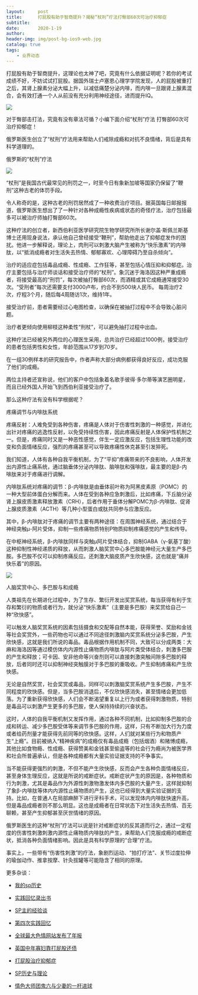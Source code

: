 ```yaml
---
layout:     post
title:      打屁股有助于智商提升？揭秘“杖刑”疗法打臀部60次可治疗抑郁症
subtitle:   
date:       2020-1-19
author:     
header-img: img/post-bg-ios9-web.jpg
catalog: true
tags:
    - 业界动态
---
```


打屁股有助于智商提升，这理论也太神了吧，究竟有什么依据证明呢？若你的考试成绩不好，不妨试试打屁股。据国外瑞士卢塞恩心理学学院发现，人的屁股被重打之后，其肾上腺素分泌大幅上升，以减低痛楚分泌内啡，而内啡一旦跟肾上腺素混合，会有效打通一个人从前没有充分利用神经途径，进而提升IQ。

![](https://i1.read01.com/SIG=2bfgr5s/3036787558553030.jpg)

对于臀部击打法，究竟有没有章法可循？小编下面介绍“杖刑”疗法 打臀部60次可治疗抑郁症！

俄罗斯医生创立了“杖刑”疗法用来帮助人们戒除成瘾和对抗不良情绪，背后是具有科学道理的。


俄罗斯的“杖刑”疗法

![](https://i3.read01.com/SIG=2ics3hu/3036787558553032.jpg)



“杖刑”是我国古代最常见的刑罚之一，时至今日有象新加坡等国家仍保留了“鞭刑”这种古老的体罚手段。

令人称奇的是，这种古老的刑罚居然成了一种收费治疗项目。据英国每日邮报报道，俄罗斯医生想出了了一种针对各种成瘾性疾病或状态的奇怪疗法，治疗包括最多可以被治疗师抽打臀部60次。

这种疗法的创立者，新西伯利亚医学研究院生物学研究所所长谢尔盖·斯佩兰斯基博士还用现身说法，承认他自己曾经接受“鞭刑”，帮助他走出了抑郁症发作的困扰。他进一步解释说，理论上，肉刑可以刺激大脑产生被称为“快乐激素”的内啡肽，以“抵消成瘾者对生活失去热情、郁郁寡欢、心理障碍乃至自杀倾向”。


治疗的适应症包括毒品成瘾、性成瘾、工作狂等，甚至包括心情压抑和抑郁症。治疗主要包括与治疗师谈话和接受治疗师的“杖刑”。象沉迷于海洛因这种严重成瘾者，将接受最高的“刑罚”，每次被抽打臀部60次，而酒精或其它成瘾通常接受30次。“受刑者”每次还需要支付3000卢布，约合不到500块人民币。 每周治疗2次，疗程3个月，随后每4周随访1次，维持1年。

接受治疗前，患者需要经过心电图检查，以确保在被抽打过程中不会导致心脏问题。

治疗者更倾向使用柳枝这种柔性“刑杖”，可以避免抽打过程中出血。

这种疗法已经被另外两位的心理医生采用，总共治疗已经超过1000例，接受治疗的患者包括男性和女性，年龄范围从17岁到70岁。

在一组30例样本的研究报告中，作者声称大部分病例都获得良好反应，成功克服了他们的成瘾。

两位主持者还宣称说，他们的客户中包括象着名歌手彼得·多尔蒂等演艺圈明星，而且已经外国人开始飞到西伯利亚接受治疗了。


那么这种疗法有没有科学根据呢？

疼痛调节与内啡肽系统

疼痛反射：人难免受到各种伤害，疼痛是人体对于伤害性刺激的一种感觉，并进化出针对疼痛的逃逸性反射，以免受持续性伤害，因此疼痛反射是人体保护性机制之一。但是，疼痛同时又是一种恶性感觉，伴生一定应激反应，包括生理性功能的改变和负面情绪反应，强烈的疼痛甚至可以导致疼痛性休克甚至引发猝死。

我们知道，人体有各种自我平衡机制，为了“平抑”疼痛带来的不良影响，人体开发出内源性止痛系统，通过脑垂体分泌内啡肽、脑啡肽和强啡肽，最主要的是β-内啡肽来对于疼痛进行调解。

内啡肽系统对疼痛的调节：β-内啡肽是由垂体前叶称为阿黑皮素原（POMC）的一种大型前体蛋白分解而来。人体在受到各种应急刺激后，比如疼痛，下丘脑分泌肾上腺皮质激素释放激素（CRH），后者作用于垂体分解POMC为β-内啡肽、促肾上腺皮质激素（ACTH）等几种小型蛋白或肽共同参与应激反应。

其中，β-内啡肽对于疼痛的调节主要有两种途径：在周围神经系统，通过结合于神经突触μ-阿片受体，抑制一些疼痛物质特别P物质抑制疼痛感觉的产生和传导。

在中枢神经系统，β-内啡肽同样与突触μ阿片受体结合，抑制GABA（γ-氨基丁酸）这种抑制性神经递质的释放，从而刺激人脑奖赏中心多巴胺能神经元大量生产多巴胺。多巴胺不仅可以抑制疼痛反应。还刺激大脑皮质产生欣快感，这也就是“痛并快乐着”的原因。


![](https://i1.read01.com/SIG=2utafrv/3036787558553033.jpg)

人脑奖赏中心、多巴胺与和成瘾

人类祖先在长期进化过程中，为了生存、繁衍开发出奖赏系统，每当获得有利于生存和繁衍的物质或者行为，就分泌“快乐激素”（主要是多巴胺）来奖赏给自己一种“欣快感”。

可以触发人脑奖赏系统的因素包括摄食和交配等自然本能，获得荣誉、奖励和金钱等社会奖赏外，一些药物也可以通过不同途径刺激脑内奖赏系统分泌多巴胺，产生欣快感，这就是我们所说的毒品。毒品根据作用机制不同，大致可以分成两类：大麻和海洛因等通过模仿体内内源性止痛物质内啡肽与阿片类受体结合，刺激多巴胺的产生和释放；可卡因、安非他命等兴奋剂则可以直接刺激突触间隙多巴胺的释放，后者同时还可以抑制神经突触膜对于多巴胺的重吸收。产生抑制疼痛和产生欣快感。

无论是自然奖赏，社会奖赏或毒品，同样可以刺激脑奖赏系统产生多巴胺，产生不同程度的欣快感。但是，当多巴胺消退后，不仅欣快感消失，甚至情绪会更加低落。为了重新获得欣快感，人们会不断渴望重复以上行为或者获得刺激物质，特别是毒品可以刺激产生更多的多巴胺，使人保持持续的兴奋状态。

这时，人体的自我平衡机制又发挥作用，通过各种不同机制，比如抑制多巴胺的合成和转运、减少多巴胺受体等来调节多巴胺的作用，这样，只有不断加大行为力度或者给药剂量才能获得先前同等的欣快感。这样，人们就对某些行为和物质产生“上瘾”。目前被纳入“精神疾病”的成瘾仅有毒品成瘾（包括烟酒）和赌博成瘾，其他比如食物瘾、性成瘾、获得赞美和金钱甚至偷盗等的社会行为瘾尚为被医学界和社会所普遍承认，但是各种成瘾都有大量实验证据支持的不争事实。

当不能获得更强烈的刺激，不但不能产生欣快感，反而会产生各种负面情绪反应，甚至身体生理反应，这就是所说的戒断症状。戒断症状产生的原因是，各种物质和行为刺激，尤其是毒品作为外源性刺激物激发体内多巴胺的大量产生，这样就抑制了象β-内啡肽等体内内源性止痛物质的产生，这也已经得到大量实验证据的支持。比如，在普通人在局部麻醉下进行牙科手术，可以发现体内内啡肽快速升高，但是毒品成瘾者则不那么明显。这也是成瘾者在日常状态下对生活失去热情、百无聊赖，甚至产生抑郁甚至厌世情绪的原因。

俄罗斯医生的这种“杖刑”疗法可以说是针对戒断症状的反其道而行之，通过一定程度的伤害性刺激刺激内源性止痛物质内啡肽的产生，来帮助人们克服成瘾的戒断症状，抵消各种负面情绪影响。因此是具有科学原理的“合理”疗法。

事实上，一些带有“伤害性刺激”的疗法，象剧烈运动、“拍打疗法”、关节过度拉伸的瑜伽动作、推拿按摩、针灸拔罐等可能隐含了相同的原理。







更多杂谈：

- [我的sp历史](http://childinside.club/2019/10/10/%E6%88%91%E7%9A%84sp%E5%8E%86%E5%8F%B2/)

- [实践回忆录出书](http://childinside.club/2020/01/15/%E5%AE%9E%E8%B7%B5%E5%9B%9E%E5%BF%86%E5%BD%95%E5%87%BA%E4%B9%A6/)

- [SP主的经验谈](http://childinside.club/2013/04/17/SP%E4%B8%BB%E7%9A%84%E7%BB%8F%E9%AA%8C%E8%B0%88/)

- [第四次实践回忆](http://childinside.club/2018/10/16/%E7%AC%AC%E5%9B%9B%E6%AC%A1%E5%AE%9E%E8%B7%B5%E5%9B%9E%E5%BF%86/)

- [全球最大色情网站发布了年报](http://childinside.club/2020/03/06/%E5%85%A8%E7%90%83%E6%9C%80%E5%A4%A7%E8%89%B2%E6%83%85%E7%BD%91%E7%AB%99%E5%8F%91%E5%B8%83%E4%BA%86%E5%B9%B4%E6%8A%A5/)

- [英国中年寡妇靠打屁股还债](http://childinside.club/2020/02/07/%E8%8B%B1%E5%9B%BD%E4%B8%AD%E5%B9%B4%E5%AF%A1%E5%A6%87/)

- [打屁股治疗抑郁症](http://childinside.club/2020/01/19/%E6%89%93%E5%B1%81%E8%82%A1%E6%B2%BB%E7%96%97%E6%8A%91%E9%83%81%E7%97%87/)

- [SP历史与理论](http://childinside.club/2019/12/31/SP%E5%8E%86%E5%8F%B2%E4%B8%8E%E7%90%86%E8%AE%BA/)

- [情色大师团鬼六与少妻的一杆进球](http://childinside.club/2020/01/13/%E6%83%85%E8%89%B2%E5%A4%A7%E5%B8%88%E5%9B%A2%E9%AC%BC%E5%85%AD%E4%B8%8E%E5%B0%91%E5%A6%BB%E7%9A%84%E4%B8%80%E6%9D%86%E8%BF%9B%E7%90%83/)
